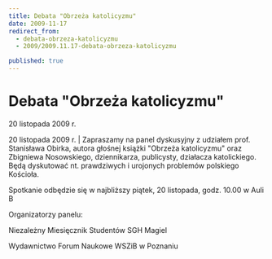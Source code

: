 ```yaml
---
title: Debata "Obrzeża katolicyzmu"
date: 2009-11-17
redirect_from: 
  - debata-obrzeza-katolicyzmu
  - 2009/2009.11.17-debata-obrzeza-katolicyzmu

published: true
---
```




# Debata "Obrzeża katolicyzmu"

<time>20 listopada 2009 r.</time>

20 listopada 2009 r. | Zapraszamy na panel dyskusyjny z udziałem prof. Stanisława Obirka, autora głośnej książki "Obrzeża katolicyzmu" oraz Zbigniewa Nosowskiego, dziennikarza, publicysty, działacza katolickiego. Będą dyskutować nt. prawdziwych i urojonych problemów polskiego Kościoła.

Spotkanie odbędzie się w najbliższy piątek, 20 listopada, godz. 10.00 w Auli B

Organizatorzy panelu:

Niezależny Miesięcznik Studentów SGH Magiel

Wydawnictwo Forum Naukowe WSZiB w Poznaniu


<!--CONTENT FROM OLD SERVER (jos before 2013): 20 listopada 2009 r. | Zapraszamy na panel dyskusyjny z udziałem prof. Stanisława Obirka, autora głośnej książki "Obrzeża katolicyzmu" oraz Zbigniewa Nosowskiego, dziennikarza, publicysty, działacza katolickiego. Będą dyskutować nt. prawdziwych i urojonych problemów polskiego Kościoła.



Spotkanie odbędzie się w najbliższy piątek, 20 listopada, godz. 10.00 w Auli B



Organizatorzy panelu:

Niezależny Miesięcznik Studentów SGH Magiel

Wydawnictwo Forum Naukowe WSZiB w Poznaniu




-->

<!--{{json:{"created_date":"2009-11-17 10:39:17","publish_down":"0000-00-00 00:00:00","id":"812"}}}-->